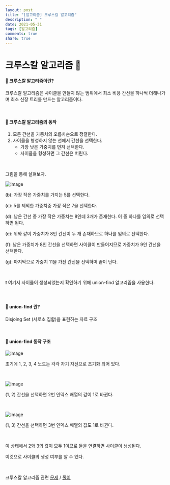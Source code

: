 ```yaml
---
layout: post
title: "[알고리즘] 크루스칼 알고리즘"
description: " "
date: 2021-05-31
tags: [알고리즘]
comments: true
share: true
---
```



# 크루스칼 알고리즘 🤯

#### 🐍 크루스칼 알고리즘이란?

크루스칼 알고리즘은 사이클을 만들지 않는 범위에서 최소 비용 간선을 하나씩 더해나가며 최소 신장 트리를 만드는 알고리즘이다.

<br/>

#### 🐍 크루스칼 알고리즘의 동작

1. 모든 간선을 가중치의 오름차순으로 정렬한다.
2. 사이클을 형성하지 않는 선에서 간선을 선택한다.
   * 가장 낮은 가중치를 먼저 선택한다.
   * 사이클을 형성하면 그 간선은 버린다.

<br/>

그림을 통해 살펴보자.

![image](https://user-images.githubusercontent.com/64277114/114529992-7efc9d00-9c85-11eb-9250-76f9cd4e26b8.png)

(b): 가장 작은 가중치를 가지는 5를 선택한다.

(c): 5를 제외한 가중치중 가장 작은 7을 선택한다. 

(d): 남은 간선 중 가장 작은 가중치는 8인데 3개가 존재한다. 이 중 하나를 임의로 선택하면 된다.

(e): 위와 같이 가중치가 8인 간선이 두 개 존재하므로 하나를 임의로 선택한다.

(f): 남은 가중치가 8인 간선을 선택하면 사이클이 만들어지므로 가중치가 9인 간선을 선택한다.

(g): 마지막으로 가중치 11을 가진 간선을 선택하며 끝이 난다.

<br/>

❗ 여기서 사이클이 생성되었는지 확인하기 위해 union-find 알고리즘을 사용한다.

<br/>

#### 🐍 union-find 란?

Disjoing Set (서로소 집합)을 표현하는 자료 구조

<br/>

#### 🐍 union-find 동작 구조

![image](https://user-images.githubusercontent.com/64277114/114543387-18cb4680-9c94-11eb-95e0-1e29fc793457.png)

초기에 1, 2, 3, 4 노드는 각각 자기 자신으로 초기화 되어 있다.

<br/>

![image](https://user-images.githubusercontent.com/64277114/114543650-6f388500-9c94-11eb-9626-df7f9187ef86.png)

(1, 2) 간선을 선택하면 2번 인덱스 배열의 값이 1로 바뀐다.

<br/>

![image](https://user-images.githubusercontent.com/64277114/114553373-88dfc980-9ca0-11eb-9a09-a9b287b82327.png)

(1, 3) 간선을 선택하면 3번 인덱스 배열의 값도 1로 바뀐다.

<br/>

이 상태에서 2와 3의 값이 모두 1이므로 둘을 연결하면 사이클이 생성된다.

이것으로 사이클의 생성 여부를 알 수 있다.

<br/>

크루스칼 알고리즘 관련 [문제](https://www.acmicpc.net/problem/1197) / [풀이](https://blog.naver.com/o____ri/222308968101)